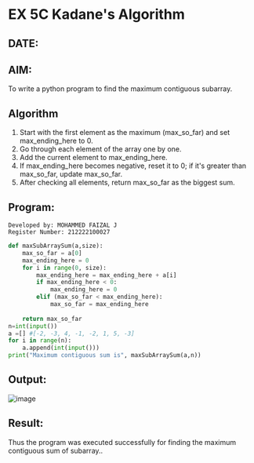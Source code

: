 # EX 5C Kadane's Algorithm
## DATE:
## AIM:
To write a python program to find the maximum contiguous subarray.


## Algorithm
1. Start with the first element as the maximum (max_so_far) and set max_ending_here to 0.
2. Go through each element of the array one by one.
3. Add the current element to max_ending_here.
4. If max_ending_here becomes negative, reset it to 0; if it's greater than max_so_far, update max_so_far.
5. After checking all elements, return max_so_far as the biggest sum.

## Program:
```
Developed by: MOHAMMED FAIZAL J
Register Number: 212222100027
```
```PYTHON
def maxSubArraySum(a,size):
    max_so_far = a[0]
    max_ending_here = 0
    for i in range(0, size):
        max_ending_here = max_ending_here + a[i]
        if max_ending_here < 0:
            max_ending_here = 0
        elif (max_so_far < max_ending_here):
            max_so_far = max_ending_here
              
    return max_so_far
n=int(input())  
a =[] #[-2, -3, 4, -1, -2, 1, 5, -3]
for i in range(n):
    a.append(int(input()))
print("Maximum contiguous sum is", maxSubArraySum(a,n))
```

## Output:
![image](https://github.com/user-attachments/assets/5eb49e77-c9a9-4b15-a9b2-ae67b948ab3c)




## Result:
Thus the program was executed successfully for finding the maximum contiguous sum of subarray..
